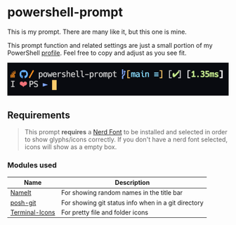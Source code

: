 # powershell-prompt

This is my prompt. There are many like it, but this one is mine.

This prompt function and related settings are just a small portion of my PowerShell [profile](https://docs.microsoft.com/en-us/powershell/module/microsoft.powershell.core/about/about_profiles?view=powershell-7.1). Feel free to copy and adjust as you see fit.

![screenshot](./screenshot.png)

## Requirements

> This prompt **requires** a [Nerd Font](https://www.nerdfonts.com/) to be installed and selected in order to show glyphs/icons correctly. If you don't have a nerd font selected, icons will show as a empty box.

### Modules used

| Name | Description |
|------|-------------|
| [NameIt](https://github.com/dfinke/NameIT) | For showing random names in the title bar
| [posh-git](https://github.com/dahlbyk/posh-git) | For showing git status info when in a git directory
| [Terminal-Icons](https://github.com/devblackops/Terminal-Icons) | For pretty file and folder icons
